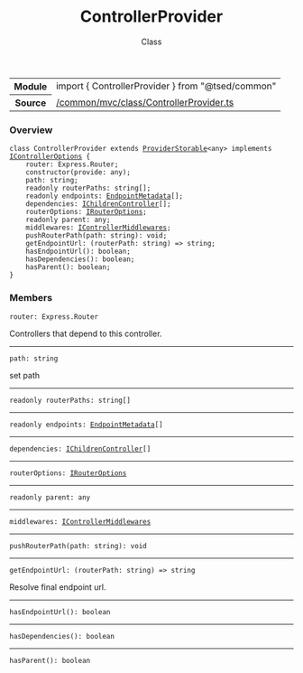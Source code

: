 
<header class="symbol-info-header"><h1 id="controllerprovider">ControllerProvider</h1><label class="symbol-info-type-label class">Class</label></header>
<!-- summary -->
<section class="symbol-info"><table class="is-full-width"><tbody><tr><th>Module</th><td><div class="lang-typescript"><span class="token keyword">import</span> { ControllerProvider }&nbsp;<span class="token keyword">from</span>&nbsp;<span class="token string">"@tsed/common"</span></div></td></tr><tr><th>Source</th><td><a href="https://github.com/Romakita/ts-express-decorators/blob/v4.9.0/src//common/mvc/class/ControllerProvider.ts#L0-L0">/common/mvc/class/ControllerProvider.ts</a></td></tr></tbody></table></section>
<!-- overview -->


### Overview


<pre><code class="typescript-lang "><span class="token keyword">class</span> ControllerProvider <span class="token keyword">extends</span> <a href="#api/common/di/providerstorable"><span class="token">ProviderStorable</span></a><<span class="token keyword">any</span>> <span class="token keyword">implements</span> <a href="#api/common/mvc/icontrolleroptions"><span class="token">IControllerOptions</span></a> <span class="token punctuation">{</span>
    router<span class="token punctuation">:</span> Express.Router<span class="token punctuation">;</span>
    <span class="token keyword">constructor</span><span class="token punctuation">(</span>provide<span class="token punctuation">:</span> <span class="token keyword">any</span><span class="token punctuation">)</span><span class="token punctuation">;</span>
    path<span class="token punctuation">:</span> <span class="token keyword">string</span><span class="token punctuation">;</span>
    <span class="token keyword">readonly</span> routerPaths<span class="token punctuation">:</span> <span class="token keyword">string</span><span class="token punctuation">[</span><span class="token punctuation">]</span><span class="token punctuation">;</span>
    <span class="token keyword">readonly</span> endpoints<span class="token punctuation">:</span> <a href="#api/common/mvc/endpointmetadata"><span class="token">EndpointMetadata</span></a><span class="token punctuation">[</span><span class="token punctuation">]</span><span class="token punctuation">;</span>
    dependencies<span class="token punctuation">:</span> <a href="#api/common/mvc/ichildrencontroller"><span class="token">IChildrenController</span></a><span class="token punctuation">[</span><span class="token punctuation">]</span><span class="token punctuation">;</span>
    routerOptions<span class="token punctuation">:</span> <a href="#api/common/config/irouteroptions"><span class="token">IRouterOptions</span></a><span class="token punctuation">;</span>
    <span class="token keyword">readonly</span> parent<span class="token punctuation">:</span> <span class="token keyword">any</span><span class="token punctuation">;</span>
    middlewares<span class="token punctuation">:</span> <a href="#api/common/mvc/icontrollermiddlewares"><span class="token">IControllerMiddlewares</span></a><span class="token punctuation">;</span>
    <span class="token function">pushRouterPath</span><span class="token punctuation">(</span>path<span class="token punctuation">:</span> <span class="token keyword">string</span><span class="token punctuation">)</span><span class="token punctuation">:</span> <span class="token keyword">void</span><span class="token punctuation">;</span>
    getEndpointUrl<span class="token punctuation">:</span> <span class="token punctuation">(</span>routerPath<span class="token punctuation">:</span> <span class="token keyword">string</span><span class="token punctuation">)</span> => <span class="token keyword">string</span><span class="token punctuation">;</span>
    <span class="token function">hasEndpointUrl</span><span class="token punctuation">(</span><span class="token punctuation">)</span><span class="token punctuation">:</span> <span class="token keyword">boolean</span><span class="token punctuation">;</span>
    <span class="token function">hasDependencies</span><span class="token punctuation">(</span><span class="token punctuation">)</span><span class="token punctuation">:</span> <span class="token keyword">boolean</span><span class="token punctuation">;</span>
    <span class="token function">hasParent</span><span class="token punctuation">(</span><span class="token punctuation">)</span><span class="token punctuation">:</span> <span class="token keyword">boolean</span><span class="token punctuation">;</span>
<span class="token punctuation">}</span></code></pre>


<!-- Parameters -->

<!-- Description -->

<!-- Members -->







### Members



<div class="method-overview">
<pre><code class="typescript-lang ">router<span class="token punctuation">:</span> Express.Router</code></pre>
</div>


Controllers that depend to this controller.



<hr/>



<div class="method-overview">
<pre><code class="typescript-lang ">path<span class="token punctuation">:</span> <span class="token keyword">string</span></code></pre>
</div>


set path



<hr/>



<div class="method-overview">
<pre><code class="typescript-lang "><span class="token keyword">readonly</span> routerPaths<span class="token punctuation">:</span> <span class="token keyword">string</span><span class="token punctuation">[</span><span class="token punctuation">]</span></code></pre>
</div>




<hr/>



<div class="method-overview">
<pre><code class="typescript-lang "><span class="token keyword">readonly</span> endpoints<span class="token punctuation">:</span> <a href="#api/common/mvc/endpointmetadata"><span class="token">EndpointMetadata</span></a><span class="token punctuation">[</span><span class="token punctuation">]</span></code></pre>
</div>




<hr/>



<div class="method-overview">
<pre><code class="typescript-lang ">dependencies<span class="token punctuation">:</span> <a href="#api/common/mvc/ichildrencontroller"><span class="token">IChildrenController</span></a><span class="token punctuation">[</span><span class="token punctuation">]</span></code></pre>
</div>




<hr/>



<div class="method-overview">
<pre><code class="typescript-lang ">routerOptions<span class="token punctuation">:</span> <a href="#api/common/config/irouteroptions"><span class="token">IRouterOptions</span></a></code></pre>
</div>




<hr/>



<div class="method-overview">
<pre><code class="typescript-lang "><span class="token keyword">readonly</span> parent<span class="token punctuation">:</span> <span class="token keyword">any</span></code></pre>
</div>




<hr/>



<div class="method-overview">
<pre><code class="typescript-lang ">middlewares<span class="token punctuation">:</span> <a href="#api/common/mvc/icontrollermiddlewares"><span class="token">IControllerMiddlewares</span></a></code></pre>
</div>




<hr/>



<div class="method-overview">
<pre><code class="typescript-lang "><span class="token function">pushRouterPath</span><span class="token punctuation">(</span>path<span class="token punctuation">:</span> <span class="token keyword">string</span><span class="token punctuation">)</span><span class="token punctuation">:</span> <span class="token keyword">void</span></code></pre>
</div>




<hr/>



<div class="method-overview">
<pre><code class="typescript-lang ">getEndpointUrl<span class="token punctuation">:</span> <span class="token punctuation">(</span>routerPath<span class="token punctuation">:</span> <span class="token keyword">string</span><span class="token punctuation">)</span> => <span class="token keyword">string</span></code></pre>
</div>


Resolve final endpoint url.



<hr/>



<div class="method-overview">
<pre><code class="typescript-lang "><span class="token function">hasEndpointUrl</span><span class="token punctuation">(</span><span class="token punctuation">)</span><span class="token punctuation">:</span> <span class="token keyword">boolean</span></code></pre>
</div>




<hr/>



<div class="method-overview">
<pre><code class="typescript-lang "><span class="token function">hasDependencies</span><span class="token punctuation">(</span><span class="token punctuation">)</span><span class="token punctuation">:</span> <span class="token keyword">boolean</span></code></pre>
</div>




<hr/>



<div class="method-overview">
<pre><code class="typescript-lang "><span class="token function">hasParent</span><span class="token punctuation">(</span><span class="token punctuation">)</span><span class="token punctuation">:</span> <span class="token keyword">boolean</span></code></pre>
</div>









